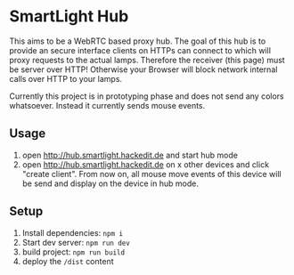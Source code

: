 # SmartLight Hub

This aims to be a WebRTC based proxy hub. The goal of this hub is to provide an secure interface clients on HTTPs can connect to which will proxy requests to the actual lamps. Therefore the receiver (this page) must be server over HTTP! Otherwise your Browser will block network internal calls over HTTP to your lamps.

Currently this project is in prototyping phase and does not send any colors whatsoever. Instead it currently sends mouse events.

## Usage

1. open http://hub.smartlight.hackedit.de and start hub mode
2. open http://hub.smartlight.hackedit.de on x other devices and click "create client". From now on, all mouse move events of this device will be send and display on the device in hub mode.

## Setup

1. Install dependencies: `npm i`
2. Start dev server: `npm run dev`
3. build project: `npm run build`
4. deploy the `/dist` content
